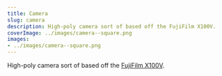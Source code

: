 ```yaml
---
title: Camera
slug: camera
description: High-poly camera sort of based off the FujiFilm X100V.
coverImage: ../images/camera--square.png
images:
- ../images/camera--square.png
---
```


High-poly camera sort of based off the [FujiFilm X100V](https://www.google.com/search?tbm=isch&q=fujifilm%20x100v&tbs=imgo:1).
